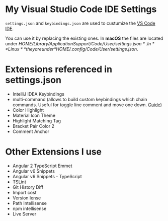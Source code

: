 # My Visual Studio Code IDE Settings
`settings.json` and `keybindings.json` are used to custumize the [VS Code IDE](https://code.visualstudio.com/).

You can use it by replacing the existing ones. In **macOS** the files are located under *$HOME/Library/Application Support/Code/User/settings.json*. In **Linux** they are under *$HOME/.config/Code/User/settings.json*.

# Extensions referenced in settings.json
* IntelliJ IDEA Keybindings
* multi-command (allows to build custom keybindings which chain commands. Useful for toggle line comment and move one down. [Guide](https://marketplace.visualstudio.com/items?itemName=ryuta46.multi-command))
* Color Highlight
* Material Icon Theme
* Highlight Matching Tag
* Bracket Pair Color 2
* Comment Anchor

# Other Extensions I use
* Angular 2 TypeScript Emmet
* Angular v6 Snippets
* Angular v6 Snippets - TypeScript
* TSLint
* Git History Diff
* Import cost
* Version lense
* Path Intellisense
* npm intellisense
* Live Server
